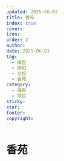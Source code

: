 ```yaml
---
updated: 2025-06-03
title: 香苑
index: true
cover: 
icon: 
order: 2
author: 
date: 2025-06-03
tag:
  - 操盘
  - 崇阳
  - 交投
  - 香苑
category:
  - 操盘
  - 项目
sticky: 
star: 
footer: 
copyright: 
---
```


# 香苑
